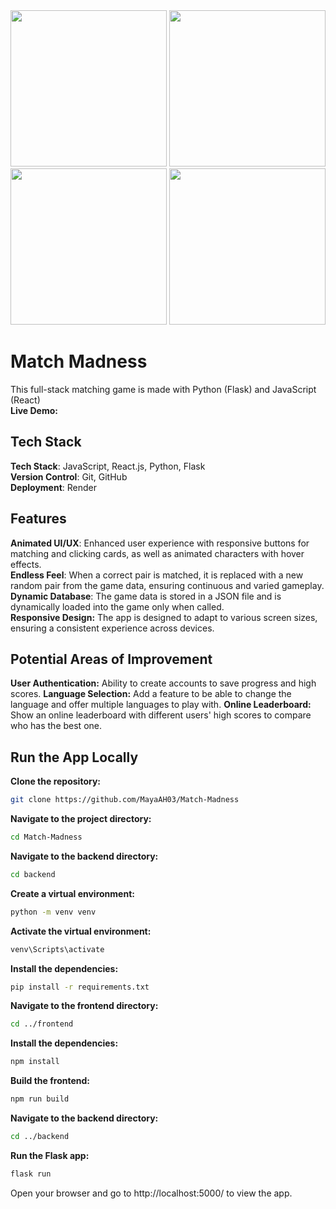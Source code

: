 <div align="center">
  <img  width="auto" height="250"  src="https://i.imgur.com/J6U8STP.png">
  <img  width="auto" height="250"  src="https://i.imgur.com/A7FikA2.png">
  <img  width="auto" height="250"  src="https://i.imgur.com/CLYXHGa.png">
  <img  width="auto" height="250"  src="https://i.imgur.com/rvITgD8.png">

</div>


# Match Madness
This full-stack matching game is made with Python (Flask) and JavaScript (React) <br />
**Live Demo:** 

## Tech Stack
**Tech Stack**: JavaScript, React.js, Python, Flask <br />
**Version Control**: Git, GitHub <br />
**Deployment**: Render <br />


## Features
**Animated UI/UX**: Enhanced user experience with responsive buttons for matching and clicking cards, as well as animated characters with hover effects. <br />
**Endless Feel**:  When a correct pair is matched, it is replaced with a new random pair from the game data, ensuring continuous and varied gameplay. <br />
**Dynamic Database**: The game data is stored in a JSON file and is dynamically loaded into the game only when called. <br />
**Responsive Design:** The app is designed to adapt to various screen sizes, ensuring a consistent experience across devices. <br />


## Potential Areas of Improvement
**User Authentication:** Ability to create accounts to save progress and high scores.
**Language Selection:** Add a feature to be able to change the language and offer multiple languages to play with.
**Online Leaderboard:** Show an online leaderboard with different users' high scores to compare who has the best one.


## Run the App Locally
**Clone the repository:** <br />

```bash
git clone https://github.com/MayaAH03/Match-Madness
```

**Navigate to the project directory:** <br />

```bash
cd Match-Madness
```

**Navigate to the backend directory:** <br />

```bash
cd backend
```

**Create a virtual environment:**<br />

```bash
python -m venv venv
```

**Activate the virtual environment:** <br />

```bash
venv\Scripts\activate
```

**Install the dependencies:** <br />

```bash
pip install -r requirements.txt
```

**Navigate to the frontend directory:** <br />

```bash
cd ../frontend
```

**Install the dependencies:** <br />

```bash
npm install
```

**Build the frontend:** <br />

```bash
npm run build
```

**Navigate to the backend directory:** <br />

```bash
cd ../backend
```

**Run the Flask app:** <br />

```bash
flask run
```

Open your browser and go to http://localhost:5000/ to view the app.
